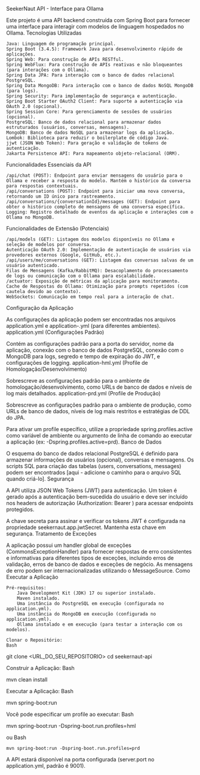 SeekerNaut API - Interface para Ollama

Este projeto é uma API backend construída com Spring Boot para fornecer uma interface para interagir com modelos de linguagem hospedados no Ollama.
Tecnologias Utilizadas

    Java: Linguagem de programação principal.
    Spring Boot (3.4.5): Framework Java para desenvolvimento rápido de aplicações.
    Spring Web: Para construção de APIs RESTful.
    Spring WebFlux: Para construção de APIs reativas e não bloqueantes (para interações com o Ollama).
    Spring Data JPA: Para interação com o banco de dados relacional PostgreSQL.
    Spring Data MongoDB: Para interação com o banco de dados NoSQL MongoDB (para logs).
    Spring Security: Para implementação de segurança e autenticação.
    Spring Boot Starter OAuth2 Client: Para suporte a autenticação via OAuth 2.0 (opcional).
    Spring Session Core: Para gerenciamento de sessões de usuários (opcional).
    PostgreSQL: Banco de dados relacional para armazenar dados estruturados (usuários, conversas, mensagens).
    MongoDB: Banco de dados NoSQL para armazenar logs da aplicação.
    Lombok: Biblioteca para reduzir o boilerplate de código Java.
    jjwt (JSON Web Token): Para geração e validação de tokens de autenticação.
    Jakarta Persistence API: Para mapeamento objeto-relacional (ORM).

Funcionalidades Essenciais da API

    /api/chat (POST): Endpoint para enviar mensagens do usuário para o Ollama e receber a resposta do modelo. Mantém o histórico da conversa para respostas contextuais.
    /api/conversations (POST): Endpoint para iniciar uma nova conversa, retornando um ID único para rastreamento.
    /api/conversations/{conversationId}/messages (GET): Endpoint para obter o histórico completo de mensagens de uma conversa específica.
    Logging: Registro detalhado de eventos da aplicação e interações com o Ollama no MongoDB.

Funcionalidades de Extensão (Potenciais)

    /api/models (GET): Listagem dos modelos disponíveis no Ollama e seleção de modelos por conversa.
    Autenticação OAuth 2.0: Implementação de autenticação de usuários via provedores externos (Google, GitHub, etc.).
    /api/users/me/conversations (GET): Listagem das conversas salvas de um usuário autenticado.
    Filas de Mensagens (Kafka/RabbitMQ): Desacoplamento do processamento de logs ou comunicação com o Ollama para escalabilidade.
    /actuator: Exposição de métricas da aplicação para monitoramento.
    Cache de Respostas do Ollama: Otimização para prompts repetidos (com cautela devido ao contexto).
    WebSockets: Comunicação em tempo real para a interação de chat.

Configuração da Aplicação

As configurações da aplicação podem ser encontradas nos arquivos application.yml e application-<profile>.yml (para diferentes ambientes).
application.yml (Configurações Padrão)

Contém as configurações padrão para a porta do servidor, nome da aplicação, conexão com o banco de dados PostgreSQL, conexão com o MongoDB para logs, segredo e tempo de expiração do JWT, e configurações de logging.
application-hml.yml (Profile de Homologação/Desenvolvimento)

Sobrescreve as configurações padrão para o ambiente de homologação/desenvolvimento, como URLs de banco de dados e níveis de log mais detalhados.
application-prd.yml (Profile de Produção)

Sobrescreve as configurações padrão para o ambiente de produção, como URLs de banco de dados, níveis de log mais restritos e estratégias de DDL do JPA.

Para ativar um profile específico, utilize a propriedade spring.profiles.active como variável de ambiente ou argumento de linha de comando ao executar a aplicação (ex: -Dspring.profiles.active=prd).
Banco de Dados

O esquema do banco de dados relacional PostgreSQL é definido para armazenar informações de usuários (opcional), conversas e mensagens. Os scripts SQL para criação das tabelas (users, conversations, messages) podem ser encontrados [aqui - adicione o caminho para o arquivo SQL quando criá-lo].
Segurança

A API utiliza JSON Web Tokens (JWT) para autenticação. Um token é gerado após a autenticação bem-sucedida do usuário e deve ser incluído nos headers de autorização (Authorization: Bearer <token>) para acessar endpoints protegidos.

A chave secreta para assinar e verificar os tokens JWT é configurada na propriedade seekernaut.app.jwtSecret. Mantenha esta chave em segurança.
Tratamento de Exceções

A aplicação possui um handler global de exceções (CommonsExceptionHandler) para fornecer respostas de erro consistentes e informativas para diferentes tipos de exceções, incluindo erros de validação, erros de banco de dados e exceções de negócio. As mensagens de erro podem ser internacionalizadas utilizando o MessageSource.
Como Executar a Aplicação

    Pré-requisitos:
        Java Development Kit (JDK) 17 ou superior instalado.
        Maven instalado.
        Uma instância do PostgreSQL em execução (configurada no application.yml).
        Uma instância do MongoDB em execução (configurada no application.yml).
        Ollama instalado e em execução (para testar a interação com os modelos).

    Clonar o Repositório:
    Bash

git clone <URL_DO_SEU_REPOSITORIO>
cd seekernaut-api

Construir a Aplicação:
Bash

mvn clean install

Executar a Aplicação:
Bash

mvn spring-boot:run

Você pode especificar um profile ao executar:
Bash

mvn spring-boot:run -Dspring-boot.run.profiles=hml

ou
Bash

    mvn spring-boot:run -Dspring-boot.run.profiles=prd

A API estará disponível na porta configurada (server.port no application.yml, padrão é 9001).
